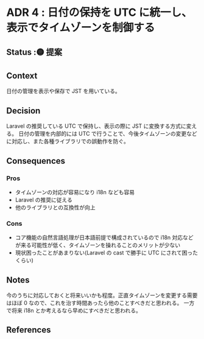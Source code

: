 # ADR 4 : 日付の保持を UTC に統一し、表示でタイムゾーンを制御する

<!-- ADR ナンバー : タイトル -->

## Status :🟡 提案

<!--
※ここから選んでステータスの横に貼っ付ける
🟡提案
🟢承認
🔴廃止
-->

## Context

<!--
問題の背景や定義
事実だけを描く
-->

日付の管理を表示や保存で JST を用いている。

## Decision

<!-- 提案、すること -->

Laravel の推奨している UTC で保持し、表示の際に JST に変換する方式に変える。
日付の管理を内部的には UTC で行うことで、今後タイムゾーンの変更などに対応し、また各種ライブラリでの誤動作を防ぐ。

## Consequences

<!-- Decisionによって得られるもの -->

### Pros

-   タイムゾーンの対応が容易になり i18n なども容易
-   Laravel の推奨に従える
-   他のライブラリとの互換性が向上

### Cons

-   コア機能の自然言語処理が日本語前提で構成されているので i18n 対応などが来る可能性が低く、タイムゾーンを操れることのメリットが少ない
-   現状困ったことがあまりない(Laravel の cast で勝手に UTC にされて困ったくらい)

## Notes

今のうちに対応しておくと将来いいかも程度。正直タイムゾーンを変更する需要はほぼ 0 なので、これを治す時間あったら他のことすべきだと思われる。
一方で将来 i18n とか考えるなら早めにすべきだと思われる。

## References
